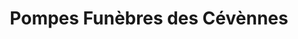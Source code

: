 ---
title: "Pompes Funèbres des Cévènnes"
url: /le-vigan/pompes-funebres-des-cevennes/
shop: directeurs de funérailles
---